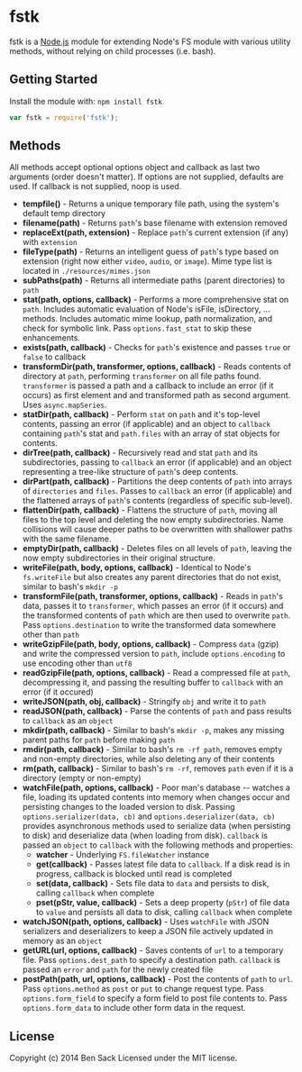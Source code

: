 # fstk

fstk is a [Node.js](http://nodejs.org) module for extending Node's FS module with various utility methods, without relying on child processes (i.e. bash).

## Getting Started
Install the module with: `npm install fstk`

```javascript
var fstk = require('fstk');
```

## Methods
All methods accept optional options object and callback as last two arguments (order doesn't matter). If options are not supplied, defaults are used. If callback is not supplied, noop is used.

* **tempfile()** - Returns a unique temporary file path, using the system's default temp directory
* **filename(path)** - Returns ``path``'s base filename with extension removed
* **replaceExt(path, extension)** - Replace ``path``'s current extension (if any) with ``extension``
* **fileType(path)** - Returns an intelligent guess of ``path``'s type based on extension (right now either ``video``, ``audio``, or ``image``). Mime type list is located in ``./resources/mimes.json``
* **subPaths(path)** - Returns all intermediate paths (parent directories) to ``path``
* **stat(path, options, callback)** - Performs a more comprehensive stat on ``path``. Includes automatic evaluation of Node's isFile, isDirectory, ... methods. Includes automatic mime lookup, path normalization, and check for symbolic link. Pass ``options.fast_stat`` to skip these enhancements.
* **exists(path, callback)** - Checks for ``path``'s existence and passes ``true`` or ``false`` to callback
* **transformDir(path, transformer, options, callback)** - Reads contents of directory at ``path``, performing ``transformer`` on all file paths found. ``transformer`` is passed a path and a callback to include an error (if it occurs) as first element and and transformed path as second argument. Uses ``async.mapSeries``.
* **statDir(path, callback)** - Perform ``stat`` on ``path`` and it's top-level contents, passing an error (if applicable) and an object to ``callback`` containing ``path``'s stat and ``path.files`` with an array of stat objects for contents.
* **dirTree(path, callback)** - Recursively read and stat ``path`` and its subdirectories, passing to ``callback`` an error (if applicable) and an object representing a tree-like structure of ``path``'s deep contents.
* **dirPart(path, callback)** - Partitions the deep contents of ``path`` into arrays of ``directories`` and ``files``. Passes to ``callback`` an error (if applicable) and the flattened arrays of ``path``'s contents (regardless of specific sub-level).
* **flattenDir(path, callback)** - Flattens the structure of ``path``, moving all files to the top level and deleting the now empty subdirectories. Name collisions will cause deeper paths to be overwritten with shallower paths with the same filename.
* **emptyDir(path, callback)** - Deletes files on all levels of ``path``, leaving the now empty subdirectories in their original structure.
* **writeFile(path, body, options, callback)** - Identical to Node's ``fs.writeFile`` but also creates any parent directories that do not exist, similar to bash's ``mkdir -p``
* **transformFile(path, transformer, options, callback)** - Reads in ``path``'s data, passes it to ``transformer``, which passes an error (if it occurs) and the transformed contents of ``path`` which are then used to overwrite ``path``. Pass ``options.destination`` to write the transformed data somewhere other than ``path``
* **writeGzipFile(path, body, options, callback)** - Compress ``data`` (gzip) and write the compressed version to ``path``, include ``options.encoding`` to use encoding other than ``utf8``
* **readGzipFile(path, options, callback)** - Read a compressed file at ``path``, decompressing it, and passing the resulting buffer to ``callback`` with an error (if it occured)
* **writeJSON(path, obj, callback)** - Stringify ``obj`` and write it to ``path``
* **readJSON(path, callback)** - Parse the contents of ``path`` and pass results to ``callback`` as an ``object``
* **mkdir(path, callback)** - Similar to bash's ``mkdir -p``, makes any missing parent paths for ``path`` before making ``path``
* **rmdir(path, callback)** - Similar to bash's ``rm -rf path``, removes empty and non-empty directories, while also deleting any of their contents
* **rm(path, callback)** - Similar to bash's ``rm -rf``, removes ``path`` even if it is a directory (empty or non-empty)
* **watchFile(path, options, callback)** - Poor man's database -- watches a file, loading its updated contents into memory when changes occur and persisting changes to the loaded version to disk. Passing ``options.serializer(data, cb)`` and ``options.deserializer(data, cb)`` provides asynchronous methods used to serialize data (when persisting to disk) and deserialize data (when loading from disk). ``callback`` is passed an ``object`` to ``callback`` with the following methods and properties:
    * **watcher** - Underlying ``FS.fileWatcher`` instance
    * **get(callback)** - Passes latest file data to ``callback``. If a disk read is in progress, callback is blocked until read is completed
    * **set(data, callback)** - Sets file data to ``data`` and persists to disk, calling ``callback`` when complete
    * **pset(pStr, value, callback)** - Sets a deep property (``pStr``) of file data to ``value`` and persists all data to disk, calling ``callback`` when complete
* **watchJSON(path, options, callback)** - Uses ``watchFile`` with JSON serializers and deserializers to keep a JSON file actively updated in memory as an ``object``
* **getURL(url, options, callback)** - Saves contents of `url` to a temporary file. Pass `options.dest_path` to specify a destination path. `callback` is passed an `error` and `path` for the newly created file
* **postPath(path, url, options, callback)** - Post the contents of `path` to `url`. Pass `options.method` as `post` or `put` to change request type. Pass `options.form_field` to specify a form field to post file contents to. Pass `options.form_data` to include other form data in the request.

## License
Copyright (c) 2014 Ben Sack
Licensed under the MIT license.
